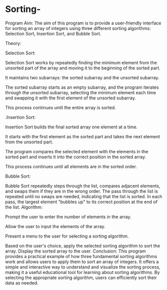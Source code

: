 # Sorting-
Program Aim:
The aim of this program is to provide a user-friendly interface for sorting an array of integers using three different sorting algorithms: Selection Sort, Insertion Sort, and Bubble Sort.

Theory:

Selection Sort:

Selection Sort works by repeatedly finding the minimum element from the unsorted part of the array and moving it to the beginning of the sorted part.

It maintains two subarrays: the sorted subarray and the unsorted subarray.

The sorted subarray starts as an empty subarray, and the program iterates through the unsorted subarray, selecting the minimum element each time and swapping it with the first element of the unsorted subarray.

This process continues until the entire array is sorted.

.Insertion Sort:

Insertion Sort builds the final sorted array one element at a time.

It starts with the first element as the sorted part and takes the next element from the unsorted part.

The program compares the selected element with the elements in the sorted part and inserts it into the correct position in the sorted array.

This process continues until all elements are in the sorted order.

Bubble Sort:

Bubble Sort repeatedly steps through the list, compares adjacent elements, and swaps them if they are in the wrong order.
The pass through the list is repeated until no swaps are needed, indicating that the list is sorted.
In each pass, the largest element "bubbles up" to its correct position at the end of the list.
Algorithm:

Prompt the user to enter the number of elements in the array.

Allow the user to input the elements of the array.

Present a menu to the user for selecting a sorting algorithm.

Based on the user's choice, apply the selected sorting algorithm to sort the array.
Display the sorted array to the user.
Conclusion:
This program provides a practical example of how three fundamental sorting algorithms work and allows users to apply them to sort an array of integers. It offers a simple and interactive way to understand and visualize the sorting process, making it a useful educational tool for learning about sorting algorithms. By selecting the appropriate sorting algorithm, users can efficiently sort their data as needed.






